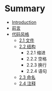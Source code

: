 # Summary

* [Introduction](README.md)
* [前言](chapter1.md)
* [代码风格](dai_ma_feng_ge.md)
   * [2.1 文件](21_wen_jian.md)
   * [2.2 结构](22_jie_gou.md)
       * 2.2.1 缩进
       * 2.2.2 空格
       * 2.2.3 换行
       * 2.2.4 语句
   * [2.3 命名](23_ming_ming.md)
   * [2.4 注释](24_zhu_shi.md)

